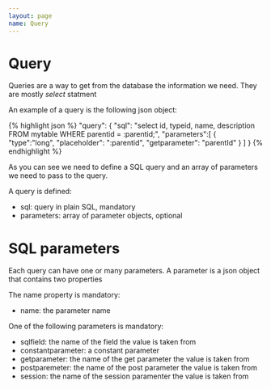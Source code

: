 ```yaml
---
layout: page
name: Query
---
```


# Query

Queries are a way to get from the database the information we need. They are mostly *select* statment

An example of a query is the following json object:

{% highlight json %}
"query": {
  "sql": "select id, typeid, name, description FROM mytable WHERE parentid = :parentid;",
  "parameters":[
    { "type":"long", "placeholder": ":parentid", "getparameter": "parentId" }
  ]
}
{% endhighlight %}

As you can see we need to define a SQL query and an array of parameters we need to pass to the query.

A query is defined:

* sql: query in plain SQL, mandatory
* parameters: array of parameter objects, optional

# SQL parameters

Each query can have one or many parameters.
A parameter is a json object that contains two properties

The name property is mandatory:

* name: the parameter name

One of the following parameters is mandatory:

* sqlfield: the name of the field the value is taken from
* constantparameter: a constant parameter
* getparameter: the name of the get parameter the value is taken from
* postparemeter: the name of the post parameter the value is taken from
* session: the name of the session paramenter the value is taken from
